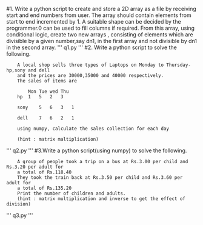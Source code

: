 #1. Write a python script to create and store a 2D array as a file by receiving 
		start and end numbers from user. The array should contain elements from 
		start to end incremented by 1. A suitable shape can be 
		decided by the programmer.0 can be used to fill columns if required.
		From this array, using conditional logic, create two new arrays , consisting of
		elements which are divisible by a given number,say dn1, in the first array
		 and not divisible by dn1 in the second array.
'''
q1.py
'''
#2. Write a python script to solve the following.

		A local shop sells three types of Laptops on Monday to Thursday- hp,sony and dell
		and the prices are 30000,35000 and 40000 respectively.
		The sales of items are
		
			Mon	Tue	wed	Thu
		hp	1	5	2	3
	
		sony	5	6	3	1	

		dell 	7	6	2	1
		
		using numpy, calculate the sales collection for each day

		(hint : matrix maltiplication)
'''
q2.py
'''
#3.Write a python script(using numpy) to solve the following.

		A group of people took a trip on a bus at Rs.3.00 per child and Rs.3.20 per adult for 
 		a total of Rs.118.40
 		They took the train back at Rs.3.50 per child and Rs.3.60 per adult for 
		a total of Rs.135.20
		Print the number of children and adults.
		(hint : matrix multiplication and inverse to get the effect of division)
'''
q3.py
'''
  
